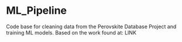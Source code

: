 # ML_Pipeline
Code base for cleaning data from the Perovskite Database Project and training ML models. Based on the work found at: LINK

